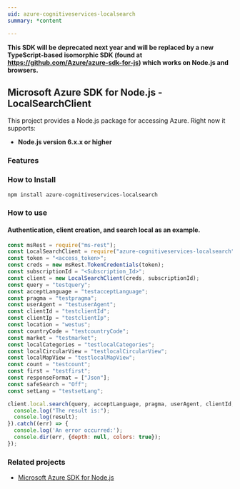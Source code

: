 ```yaml
---
uid: azure-cognitiveservices-localsearch
summary: *content

---
```

**This SDK will be deprecated next year and will be replaced by a new TypeScript-based isomorphic SDK (found at https://github.com/Azure/azure-sdk-for-js) which works on Node.js and browsers.**
## Microsoft Azure SDK for Node.js - LocalSearchClient

This project provides a Node.js package for accessing Azure. Right now it supports:
- **Node.js version 6.x.x or higher**

### Features


### How to Install

```bash
npm install azure-cognitiveservices-localsearch
```

### How to use

#### Authentication, client creation, and search local as an example.

```javascript
const msRest = require("ms-rest");
const LocalSearchClient = require("azure-cognitiveservices-localsearch");
const token = "<access_token>";
const creds = new msRest.TokenCredentials(token);
const subscriptionId = "<Subscription_Id>";
const client = new LocalSearchClient(creds, subscriptionId);
const query = "testquery";
const acceptLanguage = "testacceptLanguage";
const pragma = "testpragma";
const userAgent = "testuserAgent";
const clientId = "testclientId";
const clientIp = "testclientIp";
const location = "westus";
const countryCode = "testcountryCode";
const market = "testmarket";
const localCategories = "testlocalCategories";
const localCircularView = "testlocalCircularView";
const localMapView = "testlocalMapView";
const count = "testcount";
const first = "testfirst";
const responseFormat = ["Json"];
const safeSearch = "Off";
const setLang = "testsetLang";

client.local.search(query, acceptLanguage, pragma, userAgent, clientId, clientIp, location, countryCode, market, localCategories, localCircularView, localMapView, count, first, responseFormat, safeSearch, setLang).then((result) => {
  console.log("The result is:");
  console.log(result);
}).catch((err) => {
  console.log('An error occurred:');
  console.dir(err, {depth: null, colors: true});
});
```

### Related projects

- [Microsoft Azure SDK for Node.js](https://github.com/Azure/azure-sdk-for-node)
